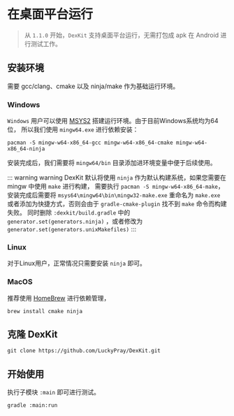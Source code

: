 # 在桌面平台运行

> 从 `1.1.0` 开始，`DexKit` 支持桌面平台运行，无需打包成 apk 在 Android 进行测试工作。

## 安装环境

需要 gcc/clang、cmake 以及 ninja/make 作为基础运行环境。 

### Windows

`Windows` 用户可以使用 [MSYS2](https://www.msys2.org/) 搭建运行环境。由于目前Windows系统均为64位，
所以我们使用 `mingw64.exe` 进行依赖安装：

```shell
pacman -S mingw-w64-x86_64-gcc mingw-w64-x86_64-cmake mingw-w64-x86_64-ninja
```

安装完成后，我们需要将 `mingw64/bin` 目录添加进环境变量中便于后续使用。

::: warning warning
DexKit 默认将使用 `ninja` 作为默认构建系统，如果您需要在 mingw 中使用 `make` 进行构建， 需要执行 
`pacman -S mingw-w64-x86_64-make`，安装完成后需要将 `msys64\mingw64\bin\mingw32-make.exe`
重命名为 `make.exe` 或者添加为快捷方式，否则会由于 `gradle-cmake-plugin` 找不到 `make` 命令而构建失败。
同时删除 `:dexkit/build.gradle` 中的 `generator.set(generators.ninja)` ，或者修改为 
`generator.set(generators.unixMakefiles)`
:::

### Linux

对于Linux用户，正常情况只需要安装 `ninja` 即可。

### MacOS

推荐使用 [HomeBrew](https://brew.sh/) 进行依赖管理，

```shell
brew install cmake ninja
```

## 克隆 DexKit

```shell
git clone https://github.com/LuckyPray/DexKit.git
```

## 开始使用

执行子模块 `:main` 即可进行测试。

```shell
gradle :main:run
```
